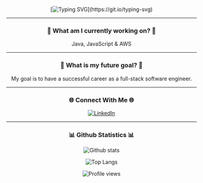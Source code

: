 <div align="center">

[![Typing SVG](https://readme-typing-svg.demolab.com?font=Jersey+15&size=40&duration=800&color=3CDA00&center=true&multiline=true&repeat=false&width=500&height=180&lines=Hello;My+name+is+James+Railton;And;Welcome+to+my+GitHub!!!)](https://git.io/typing-svg)

---

### 📖 What am I currently working on? 📖

Java, JavaScript & AWS

---

### 🏁 What is my future goal? 🏁

My goal is to have a successful career as a full-stack software engineer.

---

### 🌐 Connect With Me 🌐

[![LinkedIn](https://img.shields.io/badge/linkedin-%231E77B5.svg?&style=for-the-badge&logo=linkedin&logoColor=white)](https://www.linkedin.com/in/JamesRailton/)

---

### 📊 Github Statistics 📊

![Github stats](https://github-readme-stats.vercel.app/api?username=jamesrailton&show_icons=true&count_private=true&hide_border=true)

![Top Langs](https://github-readme-stats.vercel.app/api/top-langs/?username=jamesrailton)

![Profile views](https://komarev.com/ghpvc/?username=jamesrailton&&style=flat-square)

</div>
